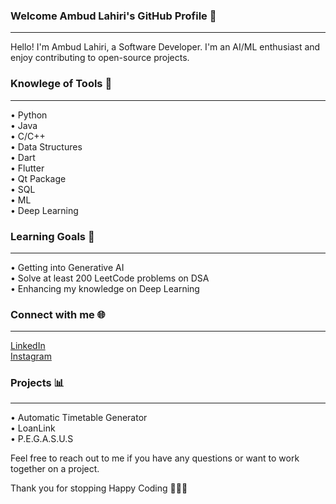 ### Welcome Ambud Lahiri's GitHub Profile 👋    
_____________________________________________

Hello! I'm Ambud Lahiri, a Software Developer. I'm an AI/ML enthusiast and enjoy contributing to open-source projects.

###  Knowlege of Tools 🦾    
_______________________________
•	Python       
•	Java    
•	C/C++    
•	Data Structures    
•	Dart    
•	Flutter    
•	Qt Package    
•	SQL    
•	ML    
•	Deep Learning

###  Learning Goals 🎯     
__________________________
•	Getting into Generative AI    
•	Solve at least 200 LeetCode problems on DSA    
•	Enhancing my knowledge on Deep Learning

###  Connect with me 🌐    
____________________________
[LinkedIn](https://www.linkedin.com/in/ambud-lahiri-b2a98a252)    
[Instagram](https://www.instagram.com/ambudlahiri_004)

###  Projects 📊    
______________________
•	Automatic Timetable Generator    
•	LoanLink    
•	P.E.G.A.S.U.S

Feel free to reach out to me if you have any questions or want to work together on a project.

Thank you for stopping 
Happy Coding 👨🏻‍💻

